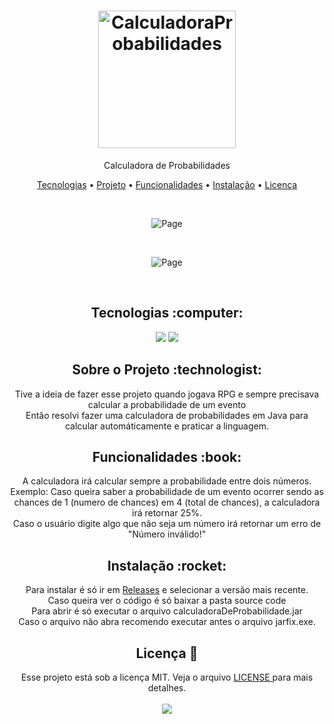<h1 align="center">
  <img alt="CalculadoraProbabilidades" title="CalculadoraProbabilidades" src="https://user-images.githubusercontent.com/84996527/136986625-ffd38d4d-6593-4bb0-b61c-d6e2a2e7a382.png" width="220px" />
</h1>
<p align="center">Calculadora de Probabilidades</p>

<p align="center">
 <a href="#tecnologias">Tecnologias</a> • 
 <a href="#project">Projeto</a> • 
 <a href="#features">Funcionalidades</a> •
 <a href="#install">Instalação</a> • 
 <a href="#license">Licença</a>
</p>

<br>
<p align="center">
  <img alt="Page" src="https://user-images.githubusercontent.com/84996527/136987621-526b0ebc-5c41-4601-8729-f32fa92c306d.PNG">
</p>

<br>
<p align="center">
  <img alt="Page" src="https://user-images.githubusercontent.com/84996527/136988092-11f75a50-626b-41d1-99fa-f22d60aaf4a9.PNG">
</p>

<br>
<h2 id="tecnologias" align="center">
  Tecnologias :computer: 
</h2>

<p align="center">
  <img src="https://img.shields.io/static/v1?label=&message=JAVA&color=ff8f00&style=for-the-badge&logo=java"/>
  <img src="https://img.shields.io/static/v1?label=&message=CSS&color=blue&style=for-the-badge&logo=Css3"/>
</p>
<h2 id="project" align="center">
 Sobre o Projeto :technologist:
</h2>
<p align="center">
Tive a ideia de fazer esse projeto quando jogava RPG e sempre precisava calcular a probabilidade de um evento<br>
Então resolvi fazer uma calculadora de probabilidades em Java para calcular automáticamente e praticar a linguagem.<br>

<h2 id="features" align="center">
  Funcionalidades :book:
</h2>
<p align="center">
A calculadora irá calcular sempre a probabilidade entre dois números. <br>
Exemplo: Caso queira saber a probabilidade de um evento ocorrer sendo as chances de 1 (numero de chances) em 4 (total de chances), a calculadora irá retornar 25%. <br>
Caso o usuário digite algo que não seja um número irá retornar um erro de "Número inválido!"
  
</p>
 
<h2 id="install" align="center">
  Instalação :rocket:
</h2>
<p align="center">
  Para instalar é só ir em <a href="https://github.com/renecfjunior/calculadordeprobabilidade/releases">Releases</a> e selecionar a versão mais recente.<br>
  Caso queira ver o código é só baixar a pasta source code<br>
  Para abrir é só executar o arquivo calculadoraDeProbabilidade.jar<br> 
  Caso o arquivo não abra recomendo executar antes o arquivo jarfix.exe.
</p>

<h2 id="license" align="center">
  Licença 📝
</h2>
<p align="center">
  Esse projeto está sob a licença MIT. Veja o arquivo <a href="LICENSE"> LICENSE </a> para mais detalhes.<br><br>
  <a href="LICENSE"><img src="https://img.shields.io/static/v1?label=license&message=mit&color=green&style=for-the-badge&logo="/></a>   
</p>
